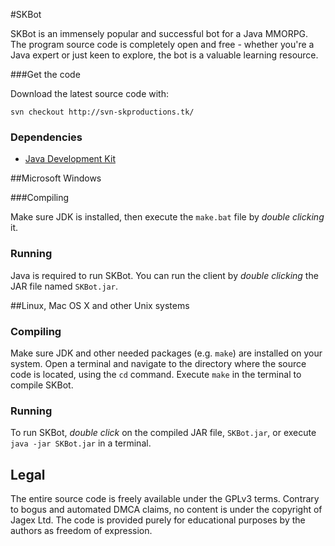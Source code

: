 #SKBot

SKBot is an immensely popular and successful bot for a Java MMORPG. The program source code is completely open and free - whether you're a Java expert or just keen to explore, the bot is a valuable learning resource.

###Get the code

Download the latest source code with:

    svn checkout http://svn-skproductions.tk/

### Dependencies

 * [Java Development Kit](http://www.oracle.com/technetwork/java/javase/downloads/)


##Microsoft Windows

###Compiling

Make sure JDK is installed, then execute the `make.bat` file by *double clicking* it.

### Running

Java is required to run SKBot. You can run the client by *double clicking* the JAR file named `SKBot.jar`.


##Linux, Mac OS X and other Unix systems

### Compiling

Make sure JDK and other needed packages (e.g. `make`) are installed on your system. Open a terminal and navigate to the directory where the source code is located, using the `cd` command. Execute `make` in the terminal to compile SKBot.

### Running

To run SKBot, *double click* on the compiled JAR file, `SKBot.jar`, or execute `java -jar SKBot.jar` in a terminal.

## Legal

The entire source code is freely available under the GPLv3 terms. Contrary to bogus and automated DMCA claims, no content is under the copyright of Jagex Ltd. The code is provided purely for educational purposes by the authors as freedom of expression.
